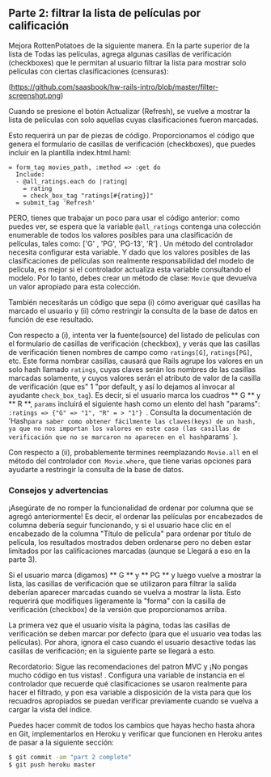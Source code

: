 ## Parte 2: filtrar la lista de películas por calificación

Mejora RottenPotatoes de la siguiente manera. En la parte superior de la lista de Todas las películas, agrega algunas casillas de verificación (checkboxes) que le permitan al usuario filtrar la lista para mostrar solo películas con ciertas clasificaciones (censuras):

(https://github.com/saasbook/hw-rails-intro/blob/master/filter-screenshot.png)

Cuando se presione el botón Actualizar (Refresh), se vuelve a mostrar la lista de películas con solo aquellas  cuyas clasificaciones fueron marcadas.

Esto requerirá un par de piezas de código. Proporcionamos el código que genera el formulario de casillas de verificación (checkboxes), que puedes incluir en la plantilla index.html.haml:

```haml
= form_tag movies_path, :method => :get do
  Include:
  - @all_ratings.each do |rating|
    = rating
    = check_box_tag "ratings[#{rating}]"
  = submit_tag 'Refresh'
```

PERO, tienes que trabajar un poco para usar el código anterior: como puedes ver, se espera que la variable `@all_ratings` contenga una colección enumerable de todos los valores posibles para una clasificación de películas, tales como: ['G' , 'PG', 'PG-13', 'R'] . Un método del controlador necesita configurar esta variable. Y dado que los valores posibles de las clasificaciones de películas son realmente responsabilidad del modelo de película, es mejor si el controlador actualiza esta variable consultando el modelo. Por lo tanto, debes crear un método de clase: `Movie` que devuelva un valor apropiado para esta colección.

También necesitarás un código que sepa (i) cómo averiguar qué casillas ha marcado el usuario y (ii) cómo restringir la consulta de la base de datos en función de ese resultado.

Con respecto a (i), intenta ver la fuente(source) del listado de películas con el formulario de casillas de verificación (checkbox), y verás que las casillas de verificación tienen nombres de campo como `ratings[G]`, `ratings[PG]`,  etc. Este forma nombrar casillas, causará que Rails agrupe los valores en un solo hash llamado `ratings`, cuyas claves serán los nombres de las casillas marcadas solamente, y cuyos valores serán el atributo de valor de la casilla de verificación (que es" 1 "por default, y así lo dejamos al invocar al ayudante `check_box_tag`). Es decir, si el usuario marca los cuadros ** G ** y ** R **, `params` incluirá el siguiente hash como un elento del hash "params": `:ratings => {"G" => "1", "R" = > "1"} `. Consulta la documentación de 'Hash` para saber como obtener fácilmente las claves(keys) de un hash, ya que no nos importan los valores en este caso (las casillas de verificación que no se marcaron no aparecen en el hash `params` ).

Con respecto a (ii), probablemente termines reemplazando `Movie.all` en el método del controlador con` Movie.where`, que tiene varias opciones para ayudarte a restringir la consulta de la base de datos.



### Consejos y advertencias

¡Asegúrate de no romper la funcionalidad de ordenar por columna  que se agregó anteriormente! Es decir, el ordenar las películas  por encabezados de columna debería seguir funcionando, y si el usuario hace clic en el encabezado de la columna "Título de película" para ordenar por título de película, los resultados mostrados deben ordenarse pero no deben estar limitados por las calificaciones marcadas (aunque se Llegará a eso en la parte 3).

Si el usuario marca (digamos) ** G ** y ** PG ** y luego vuelve a mostrar la lista, las casillas de verificación que se utilizaron para filtrar la salida deberían aparecer marcadas cuando se vuelva a mostrar la lista. Esto requerirá que modifiques ligeramente la "forma" con la casilla de verificación (checkbox) de la versión que proporcionamos arriba.

La primera vez que el usuario visita la página, todas las casillas de verificación se deben marcar por defecto (para que el usuario vea todas las películas). Por ahora, ignora el caso cuando el usuario desactive todas las casillas de verificación; en la siguiente parte se llegará  a  esto.


Recordatorio: Sigue las recomendaciones del patron MVC y ¡No pongas mucho código en tus vistas! . Configura una variable de instancia en el controlador que recuerde qué clasificaciones se usaron realmente para hacer el filtrado, y pon esa variable a disposición de la vista para que los recuadros apropiados se puedan verificar previamente cuando se vuelva a cargar la vista del índice.

Puedes hacer commit de todos los cambios que hayas hecho hasta ahora en Git, implementarlos en Heroku y verificar que funcionen en Heroku antes de pasar a la siguiente sección:


```sh
$ git commit -am "part 2 complete"
$ git push heroku master
```

